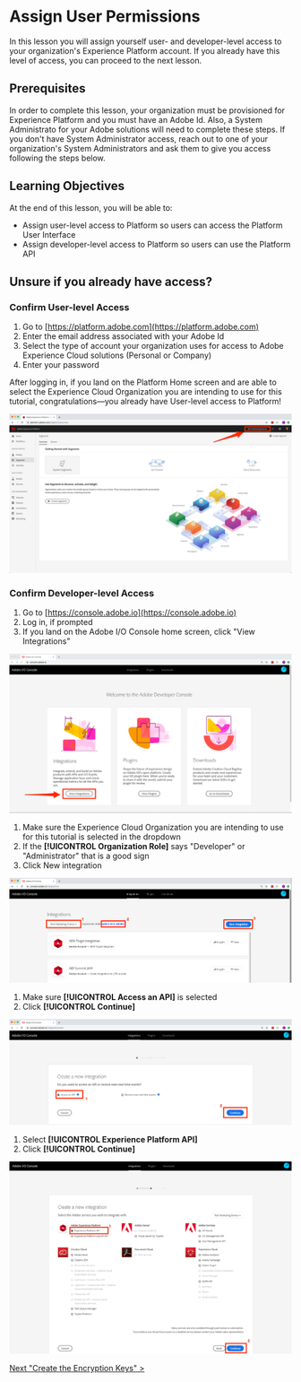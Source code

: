 # Assign User Permissions

In this lesson you will assign yourself user- and developer-level access to your organization's Experience Platform account. If you already have this level of access, you can proceed to the next lesson.

## Prerequisites

In order to complete this lesson, your organization must be provisioned for Experience Platform and you must have an Adobe Id. Also, a System Administrato for your Adobe solutions will need to complete these steps. If you don't have System Administrator access, reach out to one of your organization's System Administrators and ask them to give you access following the steps below.

## Learning Objectives

At the end of this lesson, you will be able to:

* Assign user-level access to Platform so users can access the Platform User Interface
* Assign developer-level access to Platform so users can use the Platform API

## Unsure if you already have access?

### Confirm User-level Access

1. Go to [https://platform.adobe.com](https://platform.adobe.com)
1. Enter the email address associated with your Adobe Id
1. Select the type of account your organization uses for access to Adobe Experience Cloud solutions (Personal or Company)
1. Enter your password

After logging in, if you land on the Platform Home screen and are able to select the Experience Cloud Organization you are intending to use for this tutorial, congratulations&mdash;you already have User-level access to Platform!

  ![Platform home screen](../assets/access-platformHome.png)

### Confirm Developer-level Access

1. Go to [https://console.adobe.io](https://console.adobe.io)
1. Log in, if prompted
1. If you land on the Adobe I/O Console home screen, click "View Integrations"

  ![Adobe I/O home screen](../assets/access-ioConsoleHome.png)

1. Make sure the Experience Cloud Organization you are intending to use for this tutorial is selected in the dropdown
1. If the **[!UICONTROL Organization Role]** says "Developer" or "Administrator" that is a good sign
1. Click New integration

  ![Adobe I/O Integrations screen](../assets/access-ioConsoleIntegrations.png)

1. Make sure **[!UICONTROL Access an API]** is selected
1. Click **[!UICONTROL Continue]**

  ![Adobe I/O Create a new integration screen. Select Access an API and click Continue](../assets/access-ioConsoleCreateANewIntegration.png)

1. Select **[!UICONTROL Experience Platform API]**
1. Click **[!UICONTROL Continue]**

  ![Adobe I/O Create a new integration screen. Select Access an API and click Continue](../assets/access-ioConsoleCreateAPlatformIntegration.png)

[Next "Create the Encryption Keys" >](create-the-adobe-io-integration.md)